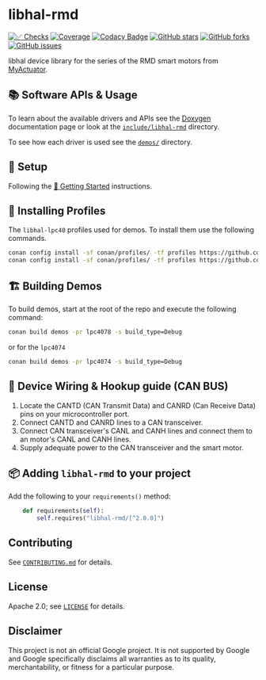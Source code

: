 # libhal-rmd

[![✅ Checks](https://github.com/libhal/libhal-rmd/actions/workflows/ci.yml/badge.svg)](https://github.com/libhal/libhal-rmd/actions/workflows/ci.yml)
[![Coverage](https://libhal.github.io/libhal-rmd/coverage/coverage.svg)](https://libhal.github.io/libhal-rmd/coverage/)
[![Codacy Badge](https://app.codacy.com/project/badge/Grade/b084e6d5962d49a9afcb275d62cd6586)](https://www.codacy.com/gh/libhal/libhal-rmd/dashboard?utm_source=github.com&utm_medium=referral&utm_content=libhal/libhal-rmd&utm_campaign=Badge_Grade)
[![GitHub stars](https://img.shields.io/github/stars/libhal/libhal-rmd.svg)](https://github.com/libhal/libhal-rmd/stargazers)
[![GitHub forks](https://img.shields.io/github/forks/libhal/libhal-rmd.svg)](https://github.com/libhal/libhal-rmd/network)
[![GitHub issues](https://img.shields.io/github/issues/libhal/libhal-rmd.svg)](https://github.com/libhal/libhal-rmd/issues)

libhal device library for the series of the RMD smart motors from
[MyActuator](https://www.myactuator.com/).

## 📚 Software APIs & Usage

To learn about the available drivers and APIs see the
[Doxygen](https://libhal.github.io/libhal-rmd/api)
documentation page or look at the
[`include/libhal-rmd`](https://github.com/libhal/libhal-rmd/tree/main/include/libhal-rmd)
directory.

To see how each driver is used see the
[`demos/`](https://github.com/libhal/libhal-rmd/tree/main/demos) directory.

## 🧰 Setup

Following the
[🚀 Getting Started](https://libhal.github.io/2.1/getting_started/)
instructions.

## 📡 Installing Profiles

The `libhal-lpc40` profiles used for demos. To install them use the following
commands.

```bash
conan config install -sf conan/profiles/ -tf profiles https://github.com/libhal/libhal-armcortex.git
conan config install -sf conan/profiles/ -tf profiles https://github.com/libhal/libhal-lpc40.git
```

## 🏗️ Building Demos

To build demos, start at the root of the repo and execute the following command:

```bash
conan build demos -pr lpc4078 -s build_type=Debug
```

or for the `lpc4074`

```bash
conan build demos -pr lpc4074 -s build_type=Debug
```

## 🔌 Device Wiring & Hookup guide (CAN BUS)

1. Locate the CANTD (CAN Transmit Data) and CANRD (Can Receive Data) pins on
   your microcontroller port.
2. Connect CANTD and CANRD lines to a CAN transceiver.
3. Connect CAN transceiver's CANL and CANH lines and connect them to an motor's
   CANL and CANH lines.
4. Supply adequate power to the CAN transceiver and the smart motor.

## 📦 Adding `libhal-rmd` to your project

Add the following to your `requirements()` method:

```python
    def requirements(self):
        self.requires("libhal-rmd/[^2.0.0]")
```

## Contributing

See [`CONTRIBUTING.md`](CONTRIBUTING.md) for details.

## License

Apache 2.0; see [`LICENSE`](LICENSE) for details.

## Disclaimer

This project is not an official Google project. It is not supported by
Google and Google specifically disclaims all warranties as to its quality,
merchantability, or fitness for a particular purpose.
